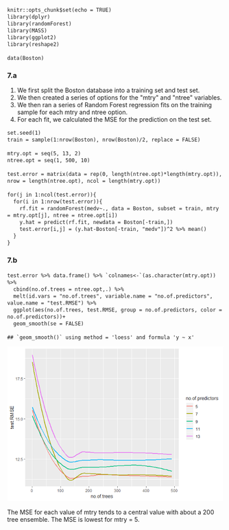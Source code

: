     knitr::opts_chunk$set(echo = TRUE)
    library(dplyr)
    library(randomForest)
    library(MASS)
    library(ggplot2)
    library(reshape2)

    data(Boston)

### 7.a

1.  We first split the Boston database into a training set and test set.
2.  We then created a series of options for the "mtry" and "ntree"
    variables.
3.  We then ran a series of Random Forest regression fits on the
    training sample for each mtry and ntree option.
4.  For each fit, we calculated the MSE for the prediction on the test
    set.

<!-- -->

    set.seed(1)
    train = sample(1:nrow(Boston), nrow(Boston)/2, replace = FALSE)

    mtry.opt = seq(5, 13, 2)
    ntree.opt = seq(1, 500, 10)

    test.error = matrix(data = rep(0, length(ntree.opt)*length(mtry.opt)), nrow = length(ntree.opt), ncol = length(mtry.opt))

    for(j in 1:ncol(test.error)){
      for(i in 1:nrow(test.error)){
        rf.fit = randomForest(medv~., data = Boston, subset = train, mtry = mtry.opt[j], ntree = ntree.opt[i])
        y.hat = predict(rf.fit, newdata = Boston[-train,])
        test.error[i,j] = (y.hat-Boston[-train, "medv"])^2 %>% mean()
      }
    }

### 7.b

    test.error %>% data.frame() %>% `colnames<-`(as.character(mtry.opt)) %>% 
      cbind(no.of.trees = ntree.opt,.) %>% 
      melt(id.vars = "no.of.trees", variable.name = "no.of.predictors", value.name = "test.RMSE") %>%
      ggplot(aes(no.of.trees, test.RMSE, group = no.of.predictors, color = no.of.predictors))+ 
      geom_smooth(se = FALSE)

    ## `geom_smooth()` using method = 'loess' and formula 'y ~ x'

![](Q7-Solution_files/figure-markdown_strict/7-b-1.png)

The MSE for each value of mtry tends to a central value with about a 200
tree ensemble. The MSE is lowest for mtry = 5.
